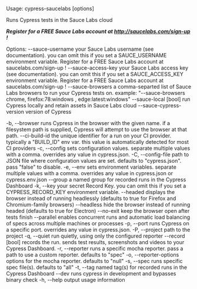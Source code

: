 Usage: cypress-saucelabs [options]

Runs Cypress tests in the Sauce Labs cloud

***Register for a FREE Sauce Labs account at http://saucelabs.com/sign-up !***

Options:
  --sauce-username                           your Sauce Labs username (see documentation). you can omit this if you set a SAUCE_USERNAME
                                             environment variable. Register for a FREE Sauce Labs account at saucelabs.com/sign-up !
  --sauce-access-key                         your Sauce Labs access key (see documentation). you can omit this if you set a SAUCE_ACCESS_KEY
                                             environment variable. Register for a FREE Sauce Labs account at saucelabs.com/sign-up !
  --sauce-browsers                           a comma-separted list of Sauce Labs browsers to run your Cypress tests on.
                                             example: "--sauce-browsers chrome, firefox:78:windows , edge:latest:windows"
  --sauce-local [bool]                       run Cypress locally and retain assets in Sauce Labs cloud
  --sauce-cypress-version                    version of Cypress

  -b, --browser <browser-name-or-path>       runs Cypress in the browser with the given name. if a filesystem path is supplied, Cypress
                                             will attempt to use the browser at that path.
  --ci-build-id <id>                         the unique identifier for a run on your CI provider. typically a "BUILD_ID" env var. this
                                             value is automatically detected for most CI providers
  -c, --config <config>                      sets configuration values. separate multiple values with a comma. overrides any value in
                                             cypress.json.
  -C, --config-file <config-file>            path to JSON file where configuration values are set. defaults to "cypress.json". pass
                                             "false" to disable.
  -e, --env <env>                            sets environment variables. separate multiple values with a comma. overrides any value in
                                             cypress.json or cypress.env.json
  --group <name>                             a named group for recorded runs in the Cypress Dashboard
  -k, --key <record-key>                     your secret Record Key. you can omit this if you set a CYPRESS_RECORD_KEY environment
                                             variable.
  --headed                                   displays the browser instead of running headlessly (defaults to true for Firefox and
                                             Chromium-family browsers)
  --headless                                 hide the browser instead of running headed (defaults to true for Electron)
  --no-exit                                  keep the browser open after tests finish
  --parallel                                 enables concurrent runs and automatic load balancing of specs across multiple machines or
                                             processes
  -p, --port <port>                          runs Cypress on a specific port. overrides any value in cypress.json.
  -P, --project <project-path>               path to the project
  -q, --quiet                                run quietly, using only the configured reporter
  --record [bool]                            records the run. sends test results, screenshots and videos to your Cypress Dashboard.
  -r, --reporter <reporter>                  runs a specific mocha reporter. pass a path to use a custom reporter. defaults to "spec"
  -o, --reporter-options <reporter-options>  options for the mocha reporter. defaults to "null"
  -s, --spec <spec>                          runs specific spec file(s). defaults to "all"
  -t, --tag <tag>                            named tag(s) for recorded runs in the Cypress Dashboard
  --dev                                      runs cypress in development and bypasses binary check
  -h, --help                                 output usage information
